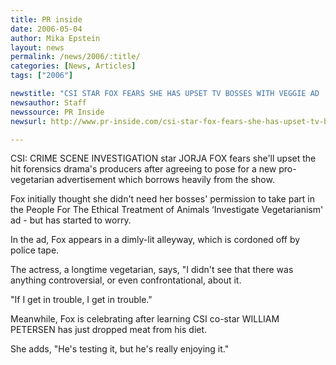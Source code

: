```yaml
---
title: PR inside
date: 2006-05-04
author: Mika Epstein
layout: news
permalink: /news/2006/:title/
categories: [News, Articles]
tags: ["2006"]

newstitle: "CSI STAR FOX FEARS SHE HAS UPSET TV BOSSES WITH VEGGIE AD  "
newsauthor: Staff  
newssource: PR Inside  
newsurl: http://www.pr-inside.com/csi-star-fox-fears-she-has-upset-tv-bosses-with-veggie-ad-r4161.htm  

---
```


CSI: CRIME SCENE INVESTIGATION star JORJA FOX fears she'll upset the hit forensics drama's producers after agreeing to pose for a new pro-vegetarian advertisement which borrows heavily from the show.

Fox initially thought she didn't need her bosses' permission to take part in the People For The Ethical Treatment of Animals &#8216;Investigate Vegetarianism' ad - but has started to worry.

In the ad, Fox appears in a dimly-lit alleyway, which is cordoned off by police tape.

The actress, a longtime vegetarian, says, "I didn't see that there was anything controversial, or even confrontational, about it.

"If I get in trouble, I get in trouble."

Meanwhile, Fox is celebrating after learning CSI co-star WILLIAM PETERSEN has just dropped meat from his diet.

She adds, "He's testing it, but he's really enjoying it."


